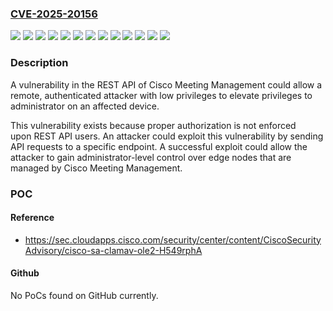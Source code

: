### [CVE-2025-20156](https://cve.mitre.org/cgi-bin/cvename.cgi?name=CVE-2025-20156)
![](https://img.shields.io/static/v1?label=Product&message=Cisco%20Meeting%20Management&color=blue)
![](https://img.shields.io/static/v1?label=Version&message=CMM2.9.0%20&color=brightgreen)
![](https://img.shields.io/static/v1?label=Version&message=CMM2.9.1%20&color=brightgreen)
![](https://img.shields.io/static/v1?label=Version&message=CMM3.1.0%20&color=brightgreen)
![](https://img.shields.io/static/v1?label=Version&message=CMM3.2.0%20&color=brightgreen)
![](https://img.shields.io/static/v1?label=Version&message=CMM3.4.0%20&color=brightgreen)
![](https://img.shields.io/static/v1?label=Version&message=CMM3.5.0%20&color=brightgreen)
![](https://img.shields.io/static/v1?label=Version&message=CMM3.6.0%20&color=brightgreen)
![](https://img.shields.io/static/v1?label=Version&message=CMM3.6.1%20&color=brightgreen)
![](https://img.shields.io/static/v1?label=Version&message=CMM3.7.0%20&color=brightgreen)
![](https://img.shields.io/static/v1?label=Version&message=CMM3.8.0%20&color=brightgreen)
![](https://img.shields.io/static/v1?label=Version&message=CMM3.9.0%20&color=brightgreen)
![](https://img.shields.io/static/v1?label=Vulnerability&message=Improper%20Handling%20of%20Insufficient%20Privileges&color=brightgreen)

### Description

A vulnerability in the REST API of Cisco Meeting Management could allow a remote, authenticated attacker with low privileges to elevate privileges to administrator on an affected device.This vulnerability exists because proper authorization is not enforced upon&nbsp;REST API users. An attacker could exploit this vulnerability by sending API requests to a specific endpoint. A successful exploit could allow the attacker to gain administrator-level control over edge nodes that are managed by Cisco Meeting Management.

### POC

#### Reference
- https://sec.cloudapps.cisco.com/security/center/content/CiscoSecurityAdvisory/cisco-sa-clamav-ole2-H549rphA

#### Github
No PoCs found on GitHub currently.

